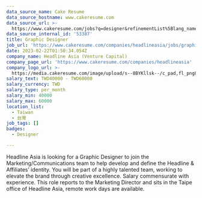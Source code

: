 ```yaml
---
data_source_name: Cake Resume
data_source_hostname: www.cakeresume.com
data_source_url: >-
  https://www.cakeresume.com/jobs?q=designer&refinementList%5Blang_name%5D%5B0%5D=English&refinementList%5Bsalary_type%5D=per_year
data_source_internal_id: '53387'
title: Graphic Designer
job_url: 'https://www.cakeresume.com/companies/headlineasia/jobs/graphic-designer-3cbcf7'
date: 2023-02-22T01:50:34.054Z
company_name: Headline Asia (Venture Capital)
company_page_url: 'https://www.cakeresume.com/companies/headlineasia'
company_logo_url: >-
  https://media.cakeresume.com/image/upload/s--8BYKllsk--/c_pad,fl_png8,h_200,w_200/v1631693141/ccmzhx50ofxfn3mxyywi.png
salary_text: TWD40000 - TWD60000
salary_currency: TWD
salary_type: per_month
salary_min: 40000
salary_max: 60000
location_list:
  - Taiwan
  - 台灣
job_tags: []
badges:
  - Designer

---
```


Headline Asia is looking for a Graphic Designer to join the Marketing/Communications team to help develop and define the Headline & Affiliates’ identity. You will be part of a highly talented team, working to elevate the brand through creative excellence. Salary commensurate with experience. This role reports to the Marketing Director and sits in the Taipe office of Headline Asia, remote work days are available.